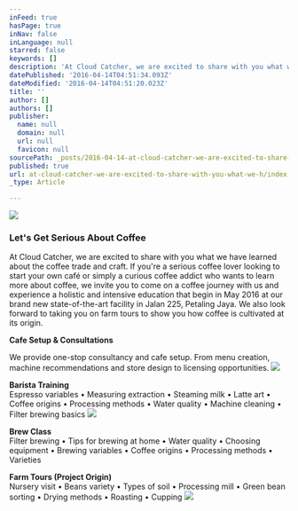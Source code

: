 ```yaml
---
inFeed: true
hasPage: true
inNav: false
inLanguage: null
starred: false
keywords: []
description: 'At Cloud Catcher, we are excited to share with you what we have learned about the coffee trade and craft. If you’re a serious coffee lover looking to start your own café or simply a curious coffee addict who wants to learn more about coffee, we invite you to come on a coffee journey with us and experience a holistic and intensive education that begin in May 2016 at our brand new state-of-the-art facility in Jalan 225, Petaling Jaya. We also look forward to taking you on farm tours to show you how coffee is cultivated at its origin.'
datePublished: '2016-04-14T04:51:34.093Z'
dateModified: '2016-04-14T04:51:20.023Z'
title: ''
author: []
authors: []
publisher:
  name: null
  domain: null
  url: null
  favicon: null
sourcePath: _posts/2016-04-14-at-cloud-catcher-we-are-excited-to-share-with-you-what-we-h.md
published: true
url: at-cloud-catcher-we-are-excited-to-share-with-you-what-we-h/index.html
_type: Article

---
```

![](https://the-grid-user-content.s3-us-west-2.amazonaws.com/94cbaede-da21-4255-bd01-e10381a03809.jpg)

### Let's Get Serious About Coffee

At Cloud Catcher, we are excited to share with you what we have learned about the coffee trade and craft. If you're a serious coffee lover looking to start your own café or simply a curious coffee addict who wants to learn more about coffee, we invite you to come on a coffee journey with us and experience a holistic and intensive education that begin in May 2016 at our brand new state-of-the-art facility in Jalan 225, Petaling Jaya. We also look forward to taking you on farm tours to show you how coffee is cultivated at its origin.

**Cafe Setup & Consultations**

We provide one-stop consultancy and cafe setup. From menu creation, machine recommendations and store design to licensing opportunities.
![](https://the-grid-user-content.s3-us-west-2.amazonaws.com/51fc9070-3c33-437f-af24-296af94aaee4.jpg)

**Barista Training**  
Espresso variables • Measuring extraction • Steaming milk • Latte art • Coffee origins • Processing methods • Water quality • Machine cleaning • Filter brewing basics
![](https://the-grid-user-content.s3-us-west-2.amazonaws.com/3cc41f24-7a0c-437b-980e-5030a9810836.jpg)

**Brew Class**  
Filter brewing • Tips for brewing at home • Water quality • Choosing equipment • Brewing variables • Coffee origins • Processing methods • Varieties

**Farm Tours (Project Origin)**  
Nursery visit • Beans variety • Types of soil • Processing mill • Green bean sorting • Drying methods • Roasting • Cupping
![](https://the-grid-user-content.s3-us-west-2.amazonaws.com/d1b10c64-d8cf-4ac2-a1f0-3a4881f05f1f.jpg)
